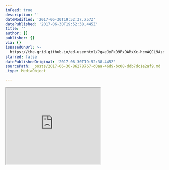 ```yaml
---
inFeed: true
description: ''
dateModified: '2017-06-30T19:52:37.757Z'
datePublished: '2017-06-30T19:52:38.445Z'
title: ''
author: []
publisher: {}
via: {}
isBasedOnUrl: >-
  https://the-grid.github.io/ed-userhtml/?g=eJyFkD9PxDAMxXc-hcmAQCL9AzqKoCkDMxs7slL3mlPTRImvd_32pAQkJAYWD8_288-v7c0CplfCrlJjYFnXTd1Uu53o2jL1uos216iD8Qy8elKC6czlARfMqoAYtBIjs49PZYneF6RPpi-0s2UeKQ7x5cf6qkfGDz8hDy5YpV1PWUqF1F1VN7J6kPeVAD1iiMRKHHmQjxtSdks8l1JCIOsWgglXd2TwGNASUwAzQFLghHMCduBdNGzcDNbMZnty6ybfaQAp_3utg_Pb99q1yJcUMqMe391r4t27YCiKWxApxT8h3jzDL-avQD8BuvR8lg
starred: false
datePublishedOriginal: '2017-06-30T19:52:38.445Z'
sourcePath: _posts/2017-06-30-86278767-d0aa-46d9-bc08-ddb7dc1e2af9.md
_type: MediaObject

---
```

<iframe src="https://the-grid.github.io/ed-userhtml/?g=eJyFkD9PxDAMxXc-hcmAQCL9AzqKoCkDMxs7slL3mlPTRImvd_32pAQkJAYWD8_288-v7c0CplfCrlJjYFnXTd1Uu53o2jL1uos216iD8Qy8elKC6czlARfMqoAYtBIjs49PZYneF6RPpi-0s2UeKQ7x5cf6qkfGDz8hDy5YpV1PWUqF1F1VN7J6kPeVAD1iiMRKHHmQjxtSdks8l1JCIOsWgglXd2TwGNASUwAzQFLghHMCduBdNGzcDNbMZnty6ybfaQAp_3utg_Pb99q1yJcUMqMe391r4t27YCiKWxApxT8h3jzDL-avQD8BuvR8lg" height="244" style=""></iframe>